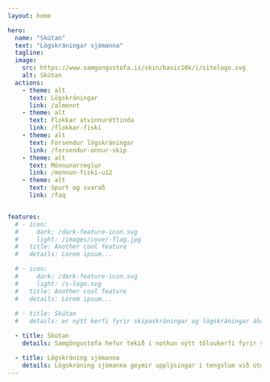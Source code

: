 ```yaml
---
layout: home

hero:
  name: "Skútan"
  text: "Lögskráningar sjómanna"
  tagline: 
  image:
    src: https://www.samgongustofa.is/skin/basic10k/i/sitelogo.svg
    alt: Skútan
  actions:
    - theme: alt
      text: Lögskráningar
      link: /almennt
    - theme: alt
      text: Flokkar atvinnuréttinda
      link: /flokkar-fiski
    - theme: alt
      text: Forsendur lögskráningar
      link: /forsendur-onnur-skip
    - theme: alt
      text: Mönnunarreglur
      link: /monnun-fiski-u12
    - theme: alt
      text: Spurt og svarað
      link: /faq


features:
  # - icon:
  #     dark: /dark-feature-icon.svg
  #     light: /images/cover-flag.jpg
  #   title: Another cool feature
  #   details: Lorem ipsum...

  # - icon:
  #     dark: /dark-feature-icon.svg
  #     light: /s-logo.svg
  #   title: Another cool feature
  #   details: Lorem ipsum...
  
  # - title: Skútan
  #   details: er nýtt kerfi fyrir skipaskráningar og lögskráningar áhafna

  - title: Skútan
    details: Samgöngustofa hefur tekið í notkun nýtt tölvukerfi fyrir skipaskrá og lögskráningu sjómanna sem fengið hefur nafnið SKÚTAN. Hún leysir af hólmi fimm tölvukerfi sem að stofni til eru frá árinu 2002.

  - title: Lögskráning sjómanna
    details: Lögskráning sjómanna geymir upplýsingar í tengslum við útgáfu atvinnuskírteina sjómanna, t.d. um menntun, þjálfun, siglingatíma og öryggisfræðslu. Auk þess geymir það upplýsingar um útgefin atvinnuskírteini, lögskráningar á einstök skip, kröfur um lágmarksmönnun skipa og frávik frá þeim, undanþágur, áhafnatryggingar, farþegaleyfi farþegaskipa í áætlunarsiglingum og farþegaskipa og farþegabáta í útsýnis-, skoðunar- og veiðiferðum.
---
```


